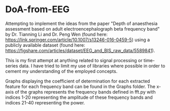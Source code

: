 # DoA-from-EEG
Attempting to implement the ideas from the paper "Depth of anaesthesia assessment based on adult
electroencephalograph beta frequency band" by Dr. Tianning Li and Dr. Peng Wen (found here: https://link.springer.com/article/10.1007/s13246-016-0459-5) using a publicly available dataset (found here: https://figshare.com/articles/dataset/EEG_and_BIS_raw_data/5589841). 

This is my first attempt at anything related to signal processing or time-series data. I have tried to limit my use of libraries where possible in order to cement my understanding of the employed concepts. 

Graphs displaying the coefficient of determination for each extracted feature for each frequency band can be found in the Graphs folder. The x-axis of the graphs represents the frequency bands defined in fft.py with indices 1-20 representing the amplitude of these frequency bands and indices 21-40 representing the power.


